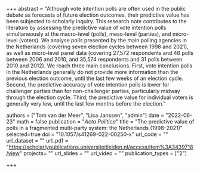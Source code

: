 +++
abstract = "Although vote intention polls are often used in the public debate as forecasts of future election outcomes, their predictive value has been subjected to scholarly inquiry. This research note contributes to the literature by assessing the predictive value of vote intention polls simultaneously at the macro-level (polls), meso-level (parties), and micro-level (voters). We analyse polls presented by the main polling agencies in the Netherlands (covering seven election cycles between 1998 and 2021), as well as micro-level panel data (covering 27,572 respondents and 46 polls between 2006 and 2010, and 35,574 respondents and 31 polls between 2010 and 2012). We reach three main conclusions. First, vote intention polls in the Netherlands generally do not provide more information than the previous election outcome, until the last few weeks of an election cycle. Second, the predictive accuracy of vote intention polls is lower for challenger parties than for non-challenger parties, particularly midway through the election cycle. Third, the predictive value for individual voters is generally very low, until the last few months before the election."

authors = ["Tom van der Meer", "Lisa Janssen", "admin"]
date = "2022-06-23"
math = false
publication = "*Acta Politica*"
title = "The predictive value of polls in a fragmented multi-party system: the Netherlands (1998–2021)"
selected=true
doi = "10.1057/s41269-022-00250-x"
url_code = ""
url_dataset = ""
url_pdf = "https://scholarlypublications.universiteitleiden.nl/access/item%3A3439718/view"
projects= ""
url_slides = ""
url_video = ""
publication_types = ["2"]

+++
